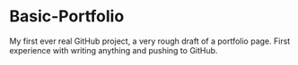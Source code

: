 # Basic-Portfolio

My first ever real GitHub project, a very rough draft of a portfolio page. First experience with writing anything and pushing to GitHub.
